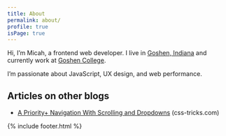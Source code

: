 ```yaml
---
title: About
permalink: about/
profile: true
isPage: true
---
```


Hi, I’m Micah, a frontend web developer. I live in <a href="http://goodofgoshen.com/">Goshen, Indiana</a> and currently work at <a href="https://www.goshen.edu">Goshen College</a>.

I’m passionate about JavaScript, UX design, and web performance. 

<div class="github-card" data-github="pranksinatra" data-width="400" data-height="150" data-theme="default"></div>
<script src="//cdn.jsdelivr.net/github-cards/latest/widget.js"></script>

## Articles on other blogs

- [A Priority+ Navigation With Scrolling and Dropdowns](https://css-tricks.com/priority-navigation-scrolling-dropdowns/) (css-tricks.com)



{% include footer.html %}